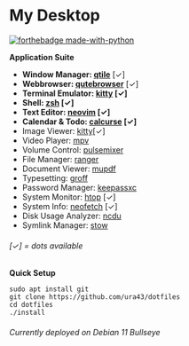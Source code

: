 # My Desktop

[![forthebadge made-with-python](http://forthebadge.com/images/badges/made-with-python.svg)](https://www.python.org/)

**Application Suite**
* **Window Manager: [qtile](https://github.com/qtile/qtile)** [✓]
* **Webbrowser: [qutebrowser](https://github.com/qutebrowser/qutebrowser)** [✓]
* **Terminal Emulator: [kitty](https://github.com/kovidgoyal/kitty) [✓]**
* **Shell: [zsh](https://github.com/zsh-users/zsh) [✓]**
* **Text Editor: [neovim](https://github.com/neovim/neovim) [✓]**
* **Calendar & Todo: [calcurse](https://github.com/lfos/calcurse) [✓]**
* Image Viewer: [kitty](https://sw.kovidgoyal.net/kitty/kittens/icat/)[✓]
* Video Player: [mpv](https://github.com/mpv-player/mpv)
* Volume Control: [pulsemixer](https://github.com/GeorgeFilipkin/pulsemixer)
* File Manager: [ranger](https://github.com/ranger/ranger)
* Document Viewer: [mupdf](https://github.com/ArtifexSoftware/mupdf)
* Typesetting: [groff](https://www.gnu.org/software/groff)
* Password Manager: [keepassxc](https://github.com/keepassxreboot/keepassxc)
* System Monitor: [htop](https://github.com/htop-dev/htop) [✓]
* System Info: [neofetch](https://github.com/dylanaraps/neofetch) [✓]
* Disk Usage Analyzer: [ncdu](https://dev.yorhel.nl/ncdu)
* Symlink Manager: [stow](https://www.gnu.org/software/stow)

###### [✓] = dots available

**Quick Setup**

    sudo apt install git
    git clone https://github.com/ura43/dotfiles
    cd dotfiles
    ./install

###### Currently deployed on Debian 11 Bullseye
